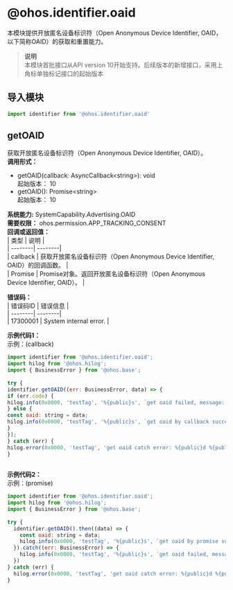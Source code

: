 # @ohos.identifier.oaid    
本模块提供开放匿名设备标识符（Open Anonymous Device Identifier, OAID，以下简称OAID）的获取和重置能力。  
> **说明**   
>本模块首批接口从API version 10开始支持。后续版本的新增接口，采用上角标单独标记接口的起始版本  
  
## 导入模块  
  
```js    
import identifier from '@ohos.identifier.oaid'    
```  
    
## getOAID    
获取开放匿名设备标识符（Open Anonymous Device Identifier, OAID）。  
 **调用形式：**     
    
- getOAID(callback: AsyncCallback\<string>): void    
起始版本： 10    
- getOAID(): Promise\<string>    
起始版本： 10  
  
 **系统能力:**  SystemCapability.Advertising.OAID  
 **需要权限：** ohos.permission.APP_TRACKING_CONSENT    
 **回调或返回值：**     
| 类型 | 说明 |  
| --------| --------|  
| callback | 获取开放匿名设备标识符（Open Anonymous Device Identifier, OAID）的回调函数。 |  
| Promise<string> | Promise对象。返回开放匿名设备标识符（Open Anonymous Device Identifier, OAID）。 |  
    
    
 **错误码：**     
| 错误码ID | 错误信息 |  
| --------| --------|  
| 17300001 | System internal error. |  
    
 **示例代码1：**   
示例：(callback)  
```js    
import identifier from '@ohos.identifier.oaid';  
import hilog from '@ohos.hilog';  
import { BusinessError } from '@ohos.base';  
  
try {  
identifier.getOAID((err: BusinessError, data) => {  
if (err.code) {  
hilog.info(0x0000, 'testTag', '%{public}s', `get oaid failed, message: ${err.message}`);  
} else {  
const oaid: string = data;  
hilog.info(0x0000, 'testTag', '%{public}s', `get oaid by callback success`);  
}  
});  
} catch (err) {  
hilog.error(0x0000, 'testTag', 'get oaid catch error: %{public}d %{public}s', err.code, err.message);  
}  
    
```    
  
    
 **示例代码2：**   
示例：(promise)  
```js    
import identifier from '@ohos.identifier.oaid';  
import hilog from '@ohos.hilog';   
import { BusinessError } from '@ohos.base';  
   
try {    
  identifier.getOAID().then((data) => {  
    const oaid: string = data;  
    hilog.info(0x0000, 'testTag', '%{public}s', `get oaid by promise success`);  
  }).catch((err: BusinessError) => {  
    hilog.info(0x0000, 'testTag', '%{public}s', `get oaid failed, message: ${err.message}`);  
  })  
} catch (err) {  
  hilog.error(0x0000, 'testTag', 'get oaid catch error: %{public}d %{public}s', err.code, err.message);  
}  
    
```    
  
